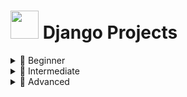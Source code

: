 # <img src="https://www.svgrepo.com/show/353657/django-icon.svg" width="45" height="45" /> Django Projects



<details>
  <summary>🌱 Beginner</summary>
  <ul>
    <li><a href="https://github.com/Eamateli/Django-Projects/tree/main/Beginner/real_estate" target="_blank">Real Estate App</a> ✔️</li>
    <li><a href="https://github.com/Eamateli/CRM_App" target="_blank">CRM App</a> ✔️</li>
    <li><a href="https://github.com/Eamateli/CRM_App" target="_blank">----List</a></li>
    
  </ul>
</details>

<details>
  <summary>🌿 Intermediate</summary>
  <ul>
    <li><a href="#" target="_blank">E-commerce Site</a></li>
    <li><a href="#" target="_blank">Job Board</a></li>
  </ul>
</details>

<details>
  <summary>🌳 Advanced</summary>
  <ul>
    <li><a href="#" target="_blank">Multi-Tenant SaaS Platform</a></li>
    <li><a href="#" target="_blank">Real-time Chat App (Django + Channels)</a></li>
  </ul>
</details>

